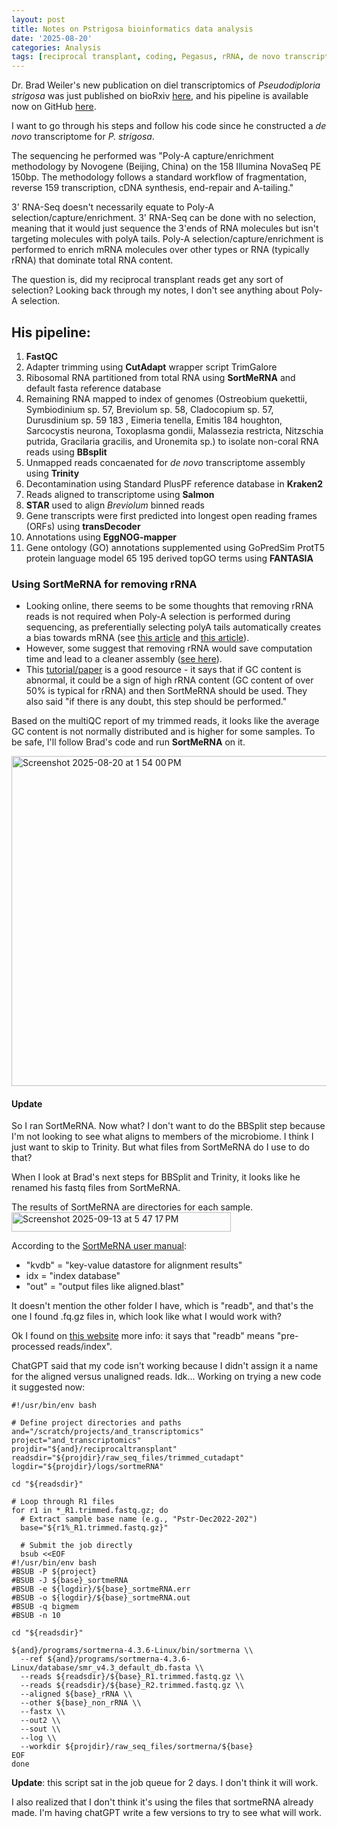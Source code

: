 ```yaml
---
layout: post
title: Notes on Pstrigosa bioinformatics data analysis
date: '2025-08-20'
categories: Analysis
tags: [reciprocal transplant, coding, Pegasus, rRNA, de novo transcriptome assembly]
---
```


Dr. Brad Weiler's new publication on diel transcriptomics of *Pseudodiploria strigosa* was just published on bioRxiv [here](https://www.biorxiv.org/content/10.1101/2025.08.06.668741v1), and his pipeline is available now on GitHub [here](https://github.com/delCampoLab/diel_pstr/blob/main/pstr_diel_rnaseq_submit.Rmd). 

I want to go through his steps and follow his code since he constructed a *de novo*  transcriptome for *P. strigosa*.

The sequencing he performed was "Poly-A capture/enrichment methodology by Novogene (Beijing, China) on the
158 Illumina NovaSeq PE 150bp. The methodology follows a standard workflow of fragmentation, reverse
159 transcription, cDNA synthesis, end-repair and A-tailing."

3' RNA-Seq doesn't necessarily equate to Poly-A selection/capture/enrichment. 3' RNA-Seq can be done with no selection, meaning that it would just sequence the 3'ends of RNA molecules but isn't targeting molecules with polyA tails. Poly-A selection/capture/enrichment is performed to enrich mRNA molecules over other types or RNA (typically rRNA) that dominate total RNA content. 

The question is, did my reciprocal transplant reads get any sort of selection? Looking back through my notes, I don't see anything about Poly-A selection.

## His pipeline: 
1. **FastQC**
2. Adapter trimming using **CutAdapt** wrapper script TrimGalore
3. Ribosomal RNA partitioned from total RNA using **SortMeRNA** and default fasta reference database
4. Remaining RNA mapped to index of genomes (Ostreobium quekettii,
Symbiodinium sp. 57, Breviolum sp. 58, Cladocopium sp. 57, Durusdinium sp. 59 183 , Eimeria tenella, Emitis
184 houghton, Sarcocystis neurona, Toxoplasma gondii, Malassezia restricta, Nitzschia putrida, Gracilaria
gracilis, and Uronemita sp.) to isolate non-coral RNA reads using **BBsplit**
5. Unmapped reads concaenated for *de novo* transcriptome assembly using **Trinity**
6. Decontamination using Standard PlusPF reference database in **Kraken2**
7. Reads aligned to transcriptome using **Salmon**
8. **STAR** used to align *Breviolum* binned reads
9. Gene transcripts were first predicted into longest open reading frames (ORFs) using **transDecoder**
10. Annotations using **EggNOG-mapper**
11. Gene ontology (GO) annotations supplemented using GoPredSim ProtT5 protein language model 65 195 derived topGO terms using **FANTASIA**

### Using SortMeRNA for removing rRNA
- Looking online, there seems to be some thoughts that removing rRNA reads is not required when Poly-A selection is performed during sequencing, as preferentially selecting polyA tails automatically creates a bias towards mRNA (see [this article](https://www.biostars.org/p/419845/) and [this article]()).
- However, some suggest that removing rRNA would save computation time and lead to a cleaner assembly ([see here](https://www.researchgate.net/post/Should_I_remove_rRNAs_from_transcriptome_data_while_moving_on_to_Denovo_assembly)).
- This [tutorial/paper](https://trhvidsten.com/docs/Delhomme-EpiGeneSysProtocol2015.pdf) is a good resource - it says that if GC content is abnormal, it could be a sign of high rRNA content (GC content of over 50% is typical for rRNA) and then SortMeRNA should be used. They also said "if there is any doubt, this step should be performed."

Based on the multiQC report of my trimmed reads, it looks like the average GC content is not normally distributed and is higher for some samples. To be safe, I'll follow Brad's code and run **SortMeRNA** on it.

<img width="959" height="528" alt="Screenshot 2025-08-20 at 1 54 00 PM" src="https://github.com/user-attachments/assets/82bfdc4b-c67a-42c8-bafb-a946812b8e2f" />

#### Update

So I ran SortMeRNA. Now what? I don't want to do the BBSplit step because I'm not looking to see what aligns to members of the microbiome. I think I just want to skip to Trinity. But what files from SortMeRNA do I use to do that?

When I look at Brad's next steps for BBSplit and Trinity, it looks like he renamed his fastq files from SortMeRNA. 

The results of SortMeRNA are directories for each sample. 
<img width="351" height="31" alt="Screenshot 2025-09-13 at 5 47 17 PM" src="https://github.com/user-attachments/assets/ceaf224e-c0bf-4bf2-ba30-9ab45732cd43" />

According to the [SortMeRNA user manual](https://sortmerna.readthedocs.io/en/latest/manual4.0.html#usage): 
- "kvdb" = "key-value datastore for alignment results"
- idx = "index database"
- "out" = "output files like aligned.blast"

It doesn't mention the other folder I have, which is "readb", and that's the one I found .fq.gz files in, which look like what I would work with?

Ok I found on [this website](https://hpc.nih.gov/apps/sortmerna.html) more info: it says that "readb" means "pre-processed reads/index". 

ChatGPT said that my code isn't working because I didn't assign it a name for the aligned versus unaligned reads. Idk... Working on trying a new code it suggested now:

```{bash}
#!/usr/bin/env bash

# Define project directories and paths
and="/scratch/projects/and_transcriptomics"
project="and_transcriptomics"
projdir="${and}/reciprocaltransplant"
readsdir="${projdir}/raw_seq_files/trimmed_cutadapt"
logdir="${projdir}/logs/sortmeRNA"

cd "${readsdir}"

# Loop through R1 files
for r1 in *_R1.trimmed.fastq.gz; do
  # Extract sample base name (e.g., "Pstr-Dec2022-202")
  base="${r1%_R1.trimmed.fastq.gz}"

  # Submit the job directly
  bsub <<EOF
#!/usr/bin/env bash
#BSUB -P ${project}
#BSUB -J ${base}_sortmeRNA
#BSUB -e ${logdir}/${base}_sortmeRNA.err
#BSUB -o ${logdir}/${base}_sortmeRNA.out
#BSUB -q bigmem
#BSUB -n 10

cd "${readsdir}"

${and}/programs/sortmerna-4.3.6-Linux/bin/sortmerna \\
  --ref ${and}/programs/sortmerna-4.3.6-Linux/database/smr_v4.3_default_db.fasta \\
  --reads ${readsdir}/${base}_R1.trimmed.fastq.gz \\
  --reads ${readsdir}/${base}_R2.trimmed.fastq.gz \\
  --aligned ${base}_rRNA \\
  --other ${base}_non_rRNA \\
  --fastx \\
  --out2 \\
  --sout \\
  --log \\
  --workdir ${projdir}/raw_seq_files/sortmerna/${base}
EOF
done
```

**Update**: this script sat in the job queue for 2 days. I don't think it will work. 

I also realized that I don't think it's using the files that sortmeRNA already made. I'm having chatGPT write a few versions to try to see what will work. 


